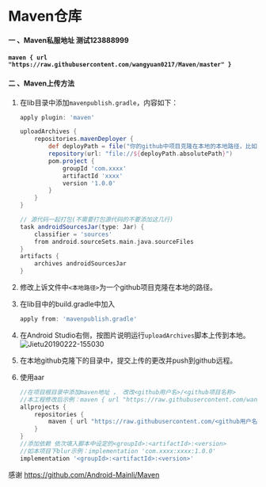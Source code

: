 # Maven仓库

#### 一 、Maven私服地址 测试123888999

#### `maven { url "https://raw.githubusercontent.com/wangyuan0217/Maven/master" }`



#### 二 、Maven上传方法

1. 在lib目录中添加`mavenpublish.gradle`，内容如下：

   ```groovy
   apply plugin: 'maven'
   
   uploadArchives {
       repositories.mavenDeployer {
           def deployPath = file("你的github中项目克隆在本地的本地路径，比如‘D:\github\Maven’")
           repository(url: "file://${deployPath.absolutePath}")
           pom.project {
               groupId 'com.xxxx'
               artifactId 'xxxx'
               version '1.0.0'
           }
       }
   }
   
   // 源代码一起打包(不需要打包源代码的不要添加这几行)
   task androidSourcesJar(type: Jar) {
       classifier = 'sources'
       from android.sourceSets.main.java.sourceFiles
   }
   artifacts {
       archives androidSourcesJar
   }
   ```

2. 修改上诉文件中`<本地路径>`为一个github项目克隆在本地的路径。

2. 在lib目中的build.gradle中加入

   ```groovy
   apply from: 'mavenpublish.gradle'
   ```

3. 在Android Studio右侧，按图片说明运行`uploadArchives`脚本上传到本地。![Jietu20190222-155030](./assets/Jietu20190222-155030.jpg)

4. 在本地github克隆下的目录中，提交上传的更改并push到github远程。

5. 使用aar

   ```groovy
   //在项目根目录中添加maven地址 ， 改改<github用户名>/<github项目名称>
   //本工程修改后示例：maven { url "https://raw.githubusercontent.com/wangyuan0217/Maven/master" }
   allprojects {
       repositories {
           maven { url "https://raw.githubusercontent.com/<github用户名>/<github项目名称>/master" }
       }
   }
   //添加依赖 依次填入脚本中设定的<groupId>:<artifactId>:<version>
   //如本项目下blur示例：implementation 'com.xxxx:xxxx:1.0.0'
   implementation '<groupId>:<artifactId>:<version>'
   ```

感谢 https://github.com/Android-Mainli/Maven

   
